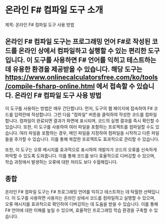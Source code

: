 온라인 F# 컴파일 도구 소개
================

제목: 온라인 F# 컴파일 도구 사용 방법

온라인 F# 컴파일 도구는 프로그래밍 언어 F#로 작성된 코드를 온라인 상에서 컴파일하고 실행할 수 있는 편리한 도구입니다. 이 도구를 사용하면 F# 언어를 익히고 테스트하는 데 유용한 환경을 제공받을 수 있습니다. 해당 도구는 <https://www.onlinecalculatorsfree.com/ko/tools/compile-fsharp-online.html> 에서 접속할 수 있습니다. 온라인 F# 컴파일 도구 사용 방법
-------------------

이 도구를 사용하는 방법은 매우 간단합니다. 먼저, 도구의 웹 페이지에 접속하여 F# 코드를 입력란에 작성합니다. 그런 다음 "컴파일" 버튼을 클릭하여 작성한 코드를 컴파일합니다. 컴파일이 완료되면 결과가 화면에 표시되며, 코드의 실행 결과를 즉시 확인할 수 있습니다. 또한, 이 도구를 사용하여 여러 파일을 포함하는 프로젝트를 컴파일할 수도 있습니다. 여러 파일을 포함하는 경우, 메인 파일을 지정하여 컴파일을 시작하고 다른 파일들을 추가할 수 있습니다. 이를 통해 복잡한 프로젝트도 효과적으로 관리할 수 있습니다.

또한, 이 도구는 오류 메시지를 효과적으로 표시하여 개발자가 코드의 오류를 신속하게 파악할 수 있도록 도와줍니다. 이를 통해 코드를 보다 효율적으로 디버깅할 수 있으며, 학습 과정에서 발생하는 오류에 대한 처리도 보다 수월해집니다.

종합
--

온라인 F# 컴파일 도구는 F# 프로그래밍 언어를 익히고 테스트하는 데 탁월한 선택입니다. 이 도구를 사용하면 사용자는 온라인 상에서 코드를 컴파일하고 실행할 수 있으며, 오류 메시지를 효과적으로 확인하여 디버깅하는 데 도움을 받을 수 있습니다. 이를 통해 F# 언어에 대한 이해를 높일 수 있으며, 효율적인 프로그래밍 학습 환경을 구축할 수 있습니다. 
